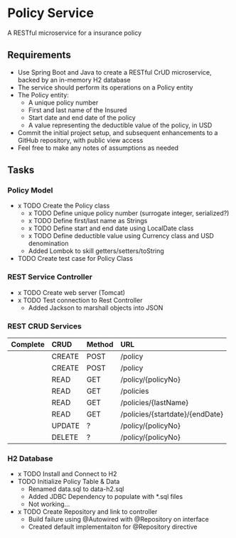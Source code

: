 # Policy Service

A RESTful microservice for a insurance policy

## Requirements

- Use Spring Boot and Java to create a RESTful CrUD microservice, backed by an in-memory H2 database
- The service should perform its operations on a Policy entity
- The Policy entity:
    - A unique policy number
    - First and last name of the Insured
    - Start date and end date of the policy
    - A value representing the deductible value of the policy, in USD
- Commit the initial project setup, and subsequent enhancements to a GitHub repository, with public view access
- Feel free to make any notes of assumptions as needed

## Tasks

### Policy Model

- x TODO Create the Policy class
  - x TODO Define unique policy number (surrogate integer, serialized?)
  - x TODO Define first/last name as Strings
  - x TODO Define start and end date using LocalDate class
  - x TODO Define deductible value using Currency class and USD denomination
  - Added Lombok to skill getters/setters/toString
- TODO Create test case for Policy Class

### REST Service Controller

- x TODO Create web server (Tomcat)
- x TODO Test connection to Rest Controller
    - Added Jackson to marshall objects into JSON
   
### REST CRUD Services

| Complete | CRUD | Method | URL |
|:--------:|:-----|:-------|:----|
|  | CREATE | POST | /policy |
|  | CREATE | POST | /policy |
|  | READ | GET | /policy/{policyNo} |
|  | READ | GET | /policies |
|  | READ | GET | /policies/{lastName} |
|  | READ | GET | /policies/{startdate}/{endDate} |
|  | UPDATE | ? | /policy/{policyNo} |
|  | DELETE | ? | /policy/{policyNo} |


### H2 Database

- x TODO Install and Connect to H2
- TODO Initialize Policy Table & Data
    - Renamed data.sql to data-h2.sql
    - Added JDBC Dependency to populate with *.sql files
    - Not working...
- x TODO Create Repository and link to controller
    - Build failure using @Autowired with @Repository on interface
    - Created default implementaiton for @Repository directive 